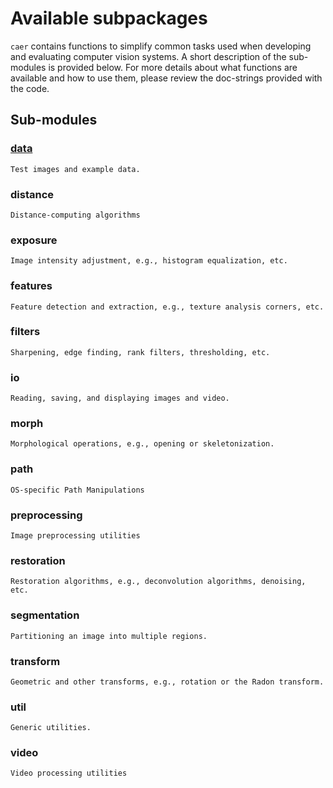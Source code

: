 # Available subpackages

`caer` contains functions to simplify common tasks used when developing and evaluating computer vision systems. A short description of the sub-modules is provided below. For more details about what functions are available and how to use them, please review the doc-strings provided with the code.

## Sub-modules

### [data]()
    Test images and example data.
### distance
    Distance-computing algorithms
### exposure
    Image intensity adjustment, e.g., histogram equalization, etc.
### features
    Feature detection and extraction, e.g., texture analysis corners, etc.
### filters
    Sharpening, edge finding, rank filters, thresholding, etc.
### io
    Reading, saving, and displaying images and video.
### morph
    Morphological operations, e.g., opening or skeletonization.
### path
    OS-specific Path Manipulations
### preprocessing
    Image preprocessing utilities
### restoration
    Restoration algorithms, e.g., deconvolution algorithms, denoising, etc.
### segmentation
    Partitioning an image into multiple regions.
### transform
    Geometric and other transforms, e.g., rotation or the Radon transform.    
### util
    Generic utilities.
### video
    Video processing utilities
